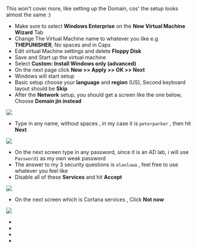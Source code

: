 
This won't cover more, like setting up the Domain, cos' the setup looks almost the same :)

- Make sure to select **Windows Enterprise** on the **New Virtual Machine Wizard** Tab
- Change The Virtual Machine name to whatever you like e.g **THEPUNISHER**, No spaces and in Caps 
- Edit virtual Machine settings and delete **Floppy Disk**
- Save and Start up the virtual machine
- Select **Custom: Install Windows only (advanced)**
- On the next page click **New >> Apply >> OK >> Next**
- Windows will start setup
- Basic setup choose your **language** and **region** (US), Second keyboard layout should be **Skip**
- After the **Network** setup, you should get a screen like the one below, Choose **Domain jin instead**

![](https://i.imgur.com/6xWUC3j.png)

- Type in any name, without spaces , in my case it is `peterparker` , then hit **Next**

![](https://i.imgur.com/uP9CLn2.png)

- On the next screen type in any password, since it is an AD lab, i will use `Password1`  as my own weak password 
- The answer to my 3 security questions is `olaoluwa` , feel free to use whatever you feel like
- Disable all of these **Services** and hit **Accept**

![](https://i.imgur.com/NsRAvlK.png)

- On the next screen which is Cortana services , Click **Not now**

![](https://i.imgur.com/XSq8G5S.png)

- 
- 
- 
- 


